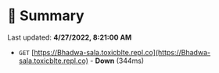 # 📖 Summary
Last updated: **4/27/2022, 8:21:00 AM**

- `GET` [https://Bhadwa-sala.toxicblte.repl.co](https://Bhadwa-sala.toxicblte.repl.co) - **Down** (344ms)
